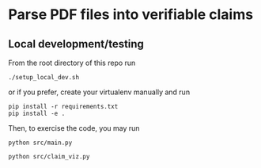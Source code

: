 # Parse PDF files into verifiable claims

## Local development/testing

From the root directory of this repo run

`./setup_local_dev.sh`

or if you prefer, create your virtualenv manually and run

```
pip install -r requirements.txt
pip install -e .
```

Then, to exercise the code, you may run

`python src/main.py`

`python src/claim_viz.py`
